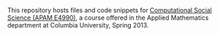 This repository hosts files and code snippets for
[Computational Social Science (APAM E4990)](http://compsocialscience.org),
a course offered in the Applied Mathematics department at Columbia
University, Spring 2013.

